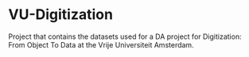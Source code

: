 # VU-Digitization
Project that contains the datasets used for a DA project for Digitization: From Object To Data at the Vrije Universiteit Amsterdam.
